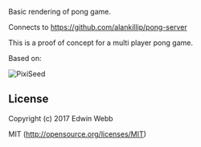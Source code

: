 Basic rendering of pong game.

Connects to https://github.com/alankillip/pong-server

This is a proof of concept for a multi player pong game.

Based on:


![PixiSeed](https://github.com/edwinwebb/pixi-seed/raw/master/app/displayobjects/Logo/logo%402x.png "Pixi Seed")



## License

Copyright (c) 2017 Edwin Webb

MIT (http://opensource.org/licenses/MIT)
